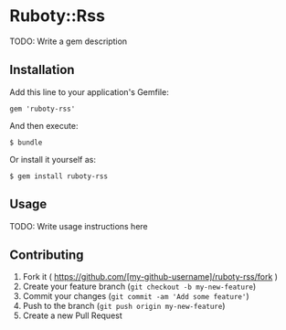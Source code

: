 # Ruboty::Rss

TODO: Write a gem description

## Installation

Add this line to your application's Gemfile:

    gem 'ruboty-rss'

And then execute:

    $ bundle

Or install it yourself as:

    $ gem install ruboty-rss

## Usage

TODO: Write usage instructions here

## Contributing

1. Fork it ( https://github.com/[my-github-username]/ruboty-rss/fork )
2. Create your feature branch (`git checkout -b my-new-feature`)
3. Commit your changes (`git commit -am 'Add some feature'`)
4. Push to the branch (`git push origin my-new-feature`)
5. Create a new Pull Request
